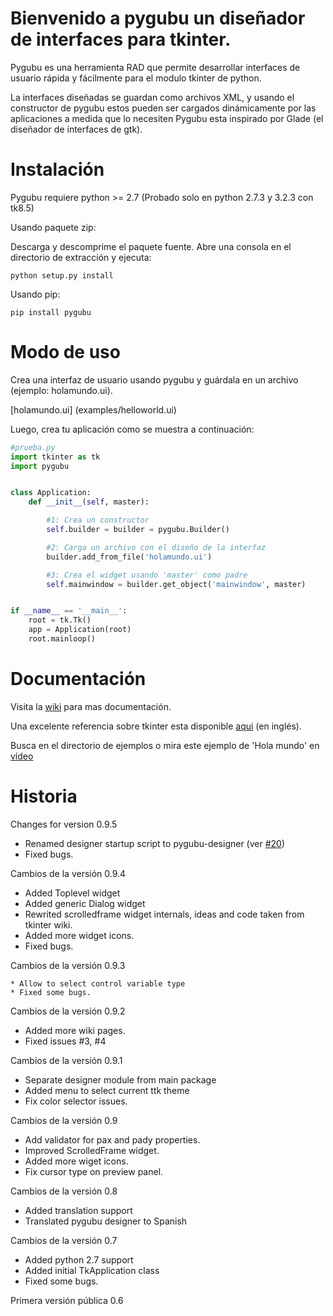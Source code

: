 Bienvenido a pygubu un diseñador de interfaces para tkinter.
============================================

Pygubu es una herramienta RAD que permite desarrollar interfaces de usuario
rápida y fácilmente para el modulo tkinter de python.

La interfaces diseñadas se guardan como archivos XML, y usando el constructor
de pygubu estos pueden ser cargados dinámicamente por las aplicaciones
a medida que lo necesiten
Pygubu esta inspirado por Glade (el diseñador de interfaces de gtk).

Instalación
============

Pygubu requiere python >= 2.7 (Probado solo en python 2.7.3 y 3.2.3 con tk8.5)

Usando paquete zip:

Descarga y descomprime el paquete fuente. Abre una consola en el directorio de
extracción y ejecuta:

```
python setup.py install
```

Usando pip:

```
pip install pygubu
```

Modo de uso
===========

Crea una interfaz de usuario usando pygubu y guárdala en un archivo (ejemplo: holamundo.ui).

[holamundo.ui] (examples/helloworld.ui)

Luego, crea tu aplicación como se muestra a continuación:

```python
#prueba.py
import tkinter as tk
import pygubu


class Application:
    def __init__(self, master):

        #1: Crea un constructor
        self.builder = builder = pygubu.Builder()

        #2: Carga un archivo con el diseño de la interfaz
        builder.add_from_file('holamundo.ui')

        #3: Crea el widget usando 'master' como padre
        self.mainwindow = builder.get_object('mainwindow', master)


if __name__ == '__main__':
    root = tk.Tk()
    app = Application(root)
    root.mainloop()
```


Documentación
=============

Visita la [wiki](https://github.com/alejandroautalan/pygubu/wiki) para mas documentación.

Una excelente referencia sobre tkinter esta disponible [aqui](http://www.nmt.edu/tcc/help/pubs/tkinter/web/index.html) (en inglés).

Busca en el directorio de ejemplos o mira este ejemplo de 'Hola mundo' en
[vídeo](http://youtu.be/wuzV9P8geDg)


Historia
========

Changes for version 0.9.5

  * Renamed designer startup script to pygubu-designer (ver [#20](/../../issues/20))
  * Fixed bugs.

Cambios de la versión 0.9.4

  * Added Toplevel widget
  * Added generic Dialog widget
  * Rewrited scrolledframe widget internals, ideas and code taken from tkinter wiki.
  * Added more widget icons.
  * Fixed bugs.

Cambios de la versión 0.9.3
    
    * Allow to select control variable type
    * Fixed some bugs.

Cambios de la versión 0.9.2

  * Added more wiki pages.
  * Fixed issues #3, #4

Cambios de la versión 0.9.1

  * Separate designer module from main package
  * Added menu to select current ttk theme
  * Fix color selector issues.

Cambios de la versión 0.9

  * Add validator for pax and pady properties.
  * Improved ScrolledFrame widget.
  * Added more wiget icons.
  * Fix cursor type on preview panel.

Cambios de la versión 0.8

  * Added translation support
  * Translated pygubu designer to Spanish

Cambios de la versión 0.7

  * Added python 2.7 support
  * Added initial TkApplication class
  * Fixed some bugs.

Primera versión pública 0.6
